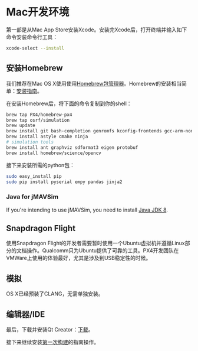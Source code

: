 # Mac开发环境

第一部是从Mac App Store安装Xcode。安装完Xcode后，打开终端并输入如下命令安装命令行工具：

<div class="host-code"></div>

```bash
xcode-select --install
```

## 安装Homebrew

我们推荐在Mac OS X使用使用[Homebrew包管理器](http://mxcl.github.com/homebrew/)。Homebrew的安装相当简单：[安装指南](http://mxcl.github.com/homebrew/)。

在安装Homebrew后，将下面的命令复制到你的shell：

<div class="host-code"></div>

```sh
brew tap PX4/homebrew-px4
brew tap osrf/simulation
brew update
brew install git bash-completion genromfs kconfig-frontends gcc-arm-none-eabi
brew install astyle cmake ninja
# simulation tools
brew install ant graphviz sdformat3 eigen protobuf
brew install homebrew/science/opencv
```

接下来安装所需的python包：

<div class="host-code"></div>

```sh
sudo easy_install pip
sudo pip install pyserial empy pandas jinja2
```

### Java for jMAVSim

If you're intending to use jMAVSim, you need to install [Java JDK 8](http://www.oracle.com/technetwork/java/javase/downloads/jdk8-downloads-2133151.html).

## Snapdragon Flight

使用Snapdragon Flight的开发者需要暂时使用一个Ubuntu虚拟机并遵循Linux部分的文档操作。Qualcomm只为Ubuntu提供了可靠的工具。PX4开发团队在VMWare上使用的体验最好，尤其是涉及到USB稳定性的时候。

## 模拟

OS X已经预装了CLANG，无需单独安装。

## 编辑器/IDE

最后，下载并安装Qt Creator：[下载](http://www.qt.io/download-open-source/#section-6)。

接下来继续安装[第一次构建](starting-building.md)的指南操作。
